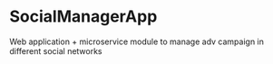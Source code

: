 # SocialManagerApp
Web application + microservice module to manage adv campaign in different social networks
